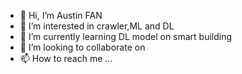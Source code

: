 - 👋 Hi, I’m Austin FAN
- 👀 I’m interested in crawler,ML and DL
- 🌱 I’m currently learning DL model on smart building
- 💞️ I’m looking to collaborate on
- 📫 How to reach me ...

